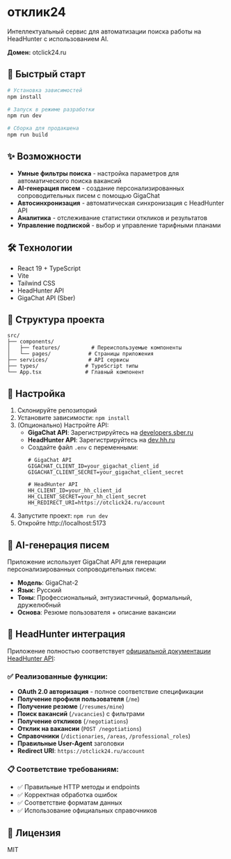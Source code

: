 # отклик24

Интеллектуальный сервис для автоматизации поиска работы на HeadHunter с использованием AI.

**Домен:** otclick24.ru

## 🚀 Быстрый старт

```bash
# Установка зависимостей
npm install

# Запуск в режиме разработки
npm run dev

# Сборка для продакшена
npm run build
```

## ✨ Возможности

- **Умные фильтры поиска** - настройка параметров для автоматического поиска вакансий
- **AI-генерация писем** - создание персонализированных сопроводительных писем с помощью GigaChat
- **Автосинхронизация** - автоматическая синхронизация с HeadHunter API
- **Аналитика** - отслеживание статистики откликов и результатов
- **Управление подпиской** - выбор и управление тарифными планами

## 🛠 Технологии

- React 19 + TypeScript
- Vite
- Tailwind CSS
- HeadHunter API
- GigaChat API (Sber)

## 📁 Структура проекта

```
src/
├── components/
│   ├── features/          # Переиспользуемые компоненты
│   └── pages/            # Страницы приложения
├── services/             # API сервисы
├── types/               # TypeScript типы
└── App.tsx              # Главный компонент
```

## 🔧 Настройка

1. Склонируйте репозиторий
2. Установите зависимости: `npm install`
3. (Опционально) Настройте API:
   - **GigaChat API**: Зарегистрируйтесь на [developers.sber.ru](https://developers.sber.ru/)
   - **HeadHunter API**: Зарегистрируйтесь на [dev.hh.ru](https://dev.hh.ru/)
   - Создайте файл `.env` с переменными:
     ```
     # GigaChat API
     GIGACHAT_CLIENT_ID=your_gigachat_client_id
     GIGACHAT_CLIENT_SECRET=your_gigachat_client_secret
     
     # HeadHunter API
     HH_CLIENT_ID=your_hh_client_id
     HH_CLIENT_SECRET=your_hh_client_secret
     HH_REDIRECT_URI=https://otclick24.ru/account
     ```
4. Запустите проект: `npm run dev`
5. Откройте http://localhost:5173

## 🤖 AI-генерация писем

Приложение использует GigaChat API для генерации персонализированных сопроводительных писем:
- **Модель**: GigaChat-2
- **Язык**: Русский
- **Тоны**: Профессиональный, энтузиастичный, формальный, дружелюбный
- **Основа**: Резюме пользователя + описание вакансии

## 🔗 HeadHunter интеграция

Приложение полностью соответствует [официальной документации HeadHunter API](https://github.com/hhru/api):

### ✅ Реализованные функции:
- **OAuth 2.0 авторизация** - полное соответствие спецификации
- **Получение профиля пользователя** (`/me`)
- **Получение резюме** (`/resumes/mine`)
- **Поиск вакансий** (`/vacancies`) с фильтрами
- **Получение откликов** (`/negotiations`)
- **Отклик на вакансии** (`POST /negotiations`)
- **Справочники** (`/dictionaries`, `/areas`, `/professional_roles`)
- **Правильные User-Agent** заголовки
- **Redirect URI**: `https://otclick24.ru/account`

### 📋 Соответствие требованиям:
- ✅ Правильные HTTP методы и endpoints
- ✅ Корректная обработка ошибок
- ✅ Соответствие форматам данных
- ✅ Использование официальных справочников

## 📝 Лицензия

MIT